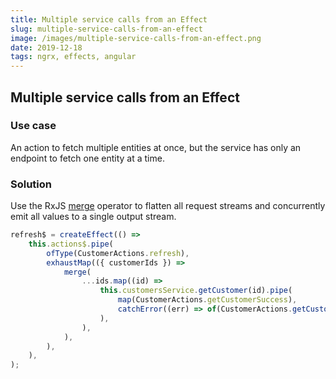 ```yaml
---
title: Multiple service calls from an Effect
slug: multiple-service-calls-from-an-effect
image: /images/multiple-service-calls-from-an-effect.png
date: 2019-12-18
tags: ngrx, effects, angular
---
```


## Multiple service calls from an Effect

### Use case

An action to fetch multiple entities at once, but the service has only an endpoint to fetch one entity at a time.

### Solution

Use the RxJS [merge](https://rxjs.dev/api/index/function/merge) operator to flatten all request streams and concurrently emit all values to a single output stream.

```ts
refresh$ = createEffect(() =>
	this.actions$.pipe(
		ofType(CustomerActions.refresh),
		exhaustMap(({ customerIds }) =>
			merge(
				...ids.map((id) =>
					this.customersService.getCustomer(id).pipe(
						map(CustomerActions.getCustomerSuccess),
						catchError((err) => of(CustomerActions.getCustomerFailed(id, err.message))),
					),
				),
			),
		),
	),
);
```
